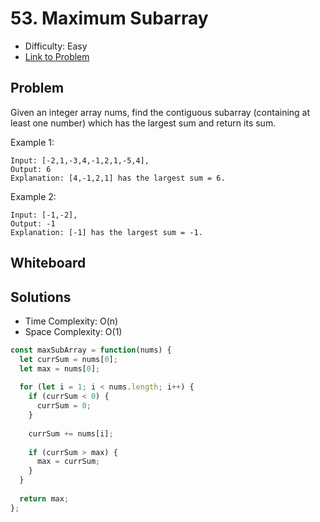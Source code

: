 # 53. Maximum Subarray
* Difficulty: Easy
* [Link to Problem](https://leetcode.com/problems/maximum-subarray/)

## Problem
Given an integer array nums, find the contiguous subarray (containing at least one number) which has the largest sum and return its sum.

Example 1:

```
Input: [-2,1,-3,4,-1,2,1,-5,4],
Output: 6
Explanation: [4,-1,2,1] has the largest sum = 6.
```

Example 2:
```
Input: [-1,-2],
Output: -1
Explanation: [-1] has the largest sum = -1.
```


## Whiteboard


## Solutions
* Time Complexity: O(n)
* Space Complexity: O(1)

```javascript
const maxSubArray = function(nums) {
  let currSum = nums[0];
  let max = nums[0];
  
  for (let i = 1; i < nums.length; i++) {
    if (currSum < 0) {
      currSum = 0;
    }
    
    currSum += nums[i];
    
    if (currSum > max) {
      max = currSum;
    }
  }
      
  return max;
};
```